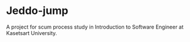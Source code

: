 # Jeddo-jump
A project for scum process study in Introduction to Software Engineer at Kasetsart University.
